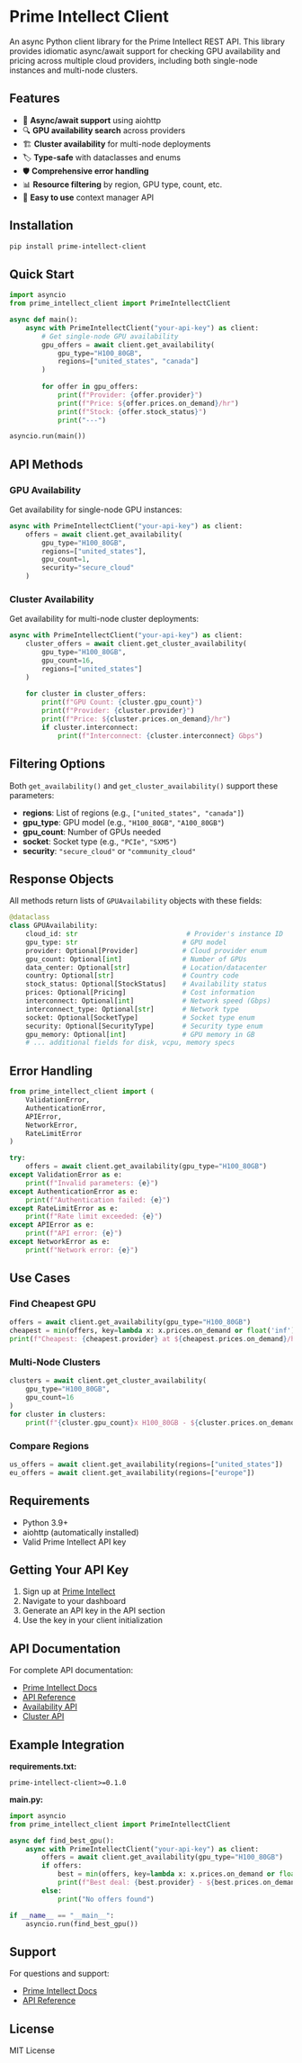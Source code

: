 # Prime Intellect Client

An async Python client library for the Prime Intellect REST API. This library provides idiomatic async/await support for checking GPU availability and pricing across multiple cloud providers, including both single-node instances and multi-node clusters.

## Features

- 🚀 **Async/await support** using aiohttp
- 🔍 **GPU availability search** across providers
- 🏗️ **Cluster availability** for multi-node deployments
- 🏷️ **Type-safe** with dataclasses and enums  
- 🛡️ **Comprehensive error handling**
- 📊 **Resource filtering** by region, GPU type, count, etc.
- 🔧 **Easy to use** context manager API

## Installation

```bash
pip install prime-intellect-client
```

## Quick Start

```python
import asyncio
from prime_intellect_client import PrimeIntellectClient

async def main():
    async with PrimeIntellectClient("your-api-key") as client:
        # Get single-node GPU availability
        gpu_offers = await client.get_availability(
            gpu_type="H100_80GB",
            regions=["united_states", "canada"]
        )
        
        for offer in gpu_offers:
            print(f"Provider: {offer.provider}")
            print(f"Price: ${offer.prices.on_demand}/hr")
            print(f"Stock: {offer.stock_status}")
            print("---")

asyncio.run(main())
```

## API Methods

### GPU Availability

Get availability for single-node GPU instances:

```python
async with PrimeIntellectClient("your-api-key") as client:
    offers = await client.get_availability(
        gpu_type="H100_80GB",
        regions=["united_states"],
        gpu_count=1,
        security="secure_cloud"
    )
```

### Cluster Availability

Get availability for multi-node cluster deployments:

```python
async with PrimeIntellectClient("your-api-key") as client:
    cluster_offers = await client.get_cluster_availability(
        gpu_type="H100_80GB",
        gpu_count=16,
        regions=["united_states"]
    )
    
    for cluster in cluster_offers:
        print(f"GPU Count: {cluster.gpu_count}")
        print(f"Provider: {cluster.provider}")
        print(f"Price: ${cluster.prices.on_demand}/hr")
        if cluster.interconnect:
            print(f"Interconnect: {cluster.interconnect} Gbps")
```

## Filtering Options

Both `get_availability()` and `get_cluster_availability()` support these parameters:

- **regions**: List of regions (e.g., `["united_states", "canada"]`)
- **gpu_type**: GPU model (e.g., `"H100_80GB"`, `"A100_80GB"`)
- **gpu_count**: Number of GPUs needed
- **socket**: Socket type (e.g., `"PCIe"`, `"SXM5"`)
- **security**: `"secure_cloud"` or `"community_cloud"`

## Response Objects

All methods return lists of `GPUAvailability` objects with these fields:

```python
@dataclass
class GPUAvailability:
    cloud_id: str                           # Provider's instance ID
    gpu_type: str                          # GPU model
    provider: Optional[Provider]           # Cloud provider enum
    gpu_count: Optional[int]               # Number of GPUs
    data_center: Optional[str]             # Location/datacenter
    country: Optional[str]                 # Country code
    stock_status: Optional[StockStatus]    # Availability status
    prices: Optional[Pricing]              # Cost information
    interconnect: Optional[int]            # Network speed (Gbps)
    interconnect_type: Optional[str]       # Network type
    socket: Optional[SocketType]           # Socket type enum
    security: Optional[SecurityType]       # Security type enum
    gpu_memory: Optional[int]              # GPU memory in GB
    # ... additional fields for disk, vcpu, memory specs
```

## Error Handling

```python
from prime_intellect_client import (
    ValidationError,
    AuthenticationError, 
    APIError,
    NetworkError,
    RateLimitError
)

try:
    offers = await client.get_availability(gpu_type="H100_80GB")
except ValidationError as e:
    print(f"Invalid parameters: {e}")
except AuthenticationError as e:
    print(f"Authentication failed: {e}")
except RateLimitError as e:
    print(f"Rate limit exceeded: {e}")
except APIError as e:
    print(f"API error: {e}")
except NetworkError as e:
    print(f"Network error: {e}")
```

## Use Cases

### Find Cheapest GPU
```python
offers = await client.get_availability(gpu_type="H100_80GB")
cheapest = min(offers, key=lambda x: x.prices.on_demand or float('inf'))
print(f"Cheapest: {cheapest.provider} at ${cheapest.prices.on_demand}/hr")
```

### Multi-Node Clusters
```python
clusters = await client.get_cluster_availability(
    gpu_type="H100_80GB", 
    gpu_count=16
)
for cluster in clusters:
    print(f"{cluster.gpu_count}x H100_80GB - ${cluster.prices.on_demand}/hr")
```

### Compare Regions
```python
us_offers = await client.get_availability(regions=["united_states"])
eu_offers = await client.get_availability(regions=["europe"])
```

## Requirements

- Python 3.9+
- aiohttp (automatically installed)
- Valid Prime Intellect API key

## Getting Your API Key

1. Sign up at [Prime Intellect](https://primeintellect.ai)
2. Navigate to your dashboard
3. Generate an API key in the API section
4. Use the key in your client initialization

## API Documentation

For complete API documentation:
- [Prime Intellect Docs](https://docs.primeintellect.ai)
- [API Reference](https://docs.primeintellect.ai/api-reference)
- [Availability API](https://docs.primeintellect.ai/api-reference/availability/get-gpu-availability)
- [Cluster API](https://docs.primeintellect.ai/api-reference/availability/get-cluster-availability)

## Example Integration

**requirements.txt:**
```
prime-intellect-client>=0.1.0
```

**main.py:**
```python
import asyncio
from prime_intellect_client import PrimeIntellectClient

async def find_best_gpu():
    async with PrimeIntellectClient("your-api-key") as client:
        offers = await client.get_availability(gpu_type="H100_80GB")
        if offers:
            best = min(offers, key=lambda x: x.prices.on_demand or float('inf'))
            print(f"Best deal: {best.provider} - ${best.prices.on_demand}/hr")
        else:
            print("No offers found")

if __name__ == "__main__":
    asyncio.run(find_best_gpu())
```

## Support

For questions and support:
- [Prime Intellect Docs](https://docs.primeintellect.ai)
- [API Reference](https://docs.primeintellect.ai/api-reference)

## License

MIT License 
